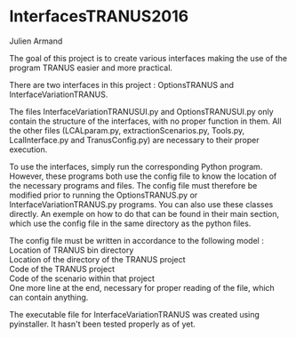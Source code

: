# InterfacesTRANUS2016
Julien Armand

The goal of this project is to create various interfaces making the use of the program TRANUS easier and more practical.

There are two interfaces in this project : OptionsTRANUS and InterfaceVariationTRANUS.

The files InterfaceVariationTRANUSUI.py and OptionsTRANUSUI.py only contain the structure of the interfaces, with no proper function in them. All the other files
(LCALparam.py, extractionScenarios.py, Tools.py, LcalInterface.py and TranusConfig.py) are necessary to their proper execution.

To use the interfaces, simply run the corresponding Python program. However, these programs both use the config file to know the location of the necessary programs and files. The config file
must therefore be modified prior to running the OptionsTRANUS.py or InterfaceVariationTRANUS.py programs. 
You can also use these classes directly. An exemple on how to do that can be found in their main section, which use the config file in the same directory as the python files.

The config file must be written in accordance to the following model :<br />
Location of TRANUS bin directory<br />
Location of the directory of the TRANUS project<br />
Code of the TRANUS project<br />
Code of the scenario within that project <br />
One more line at the end, necessary for proper reading of the file, which can contain anything.

The executable file for InterfaceVariationTRANUS was created using pyinstaller. It hasn't been tested properly as of yet.
